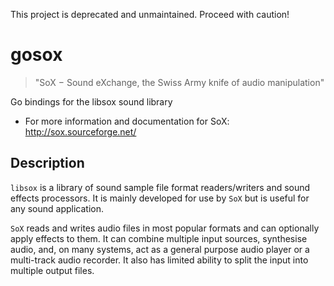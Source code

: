 This project is deprecated and unmaintained. Proceed with caution!

# gosox

> "SoX − Sound eXchange, the Swiss Army knife of audio manipulation"

Go bindings for the libsox sound library

* For more information and documentation for SoX: http://sox.sourceforge.net/

## Description

`libsox` is a library of sound sample file format readers/writers and
sound effects processors. It is mainly developed for use by `SoX` but is
useful for any sound application.

`SoX` reads and writes audio files in most popular formats and can
optionally apply effects to them. It can combine multiple input
sources, synthesise audio, and, on many systems, act as a general
purpose audio player or a multi-track audio recorder. It also has
limited ability to split the input into multiple output files.
